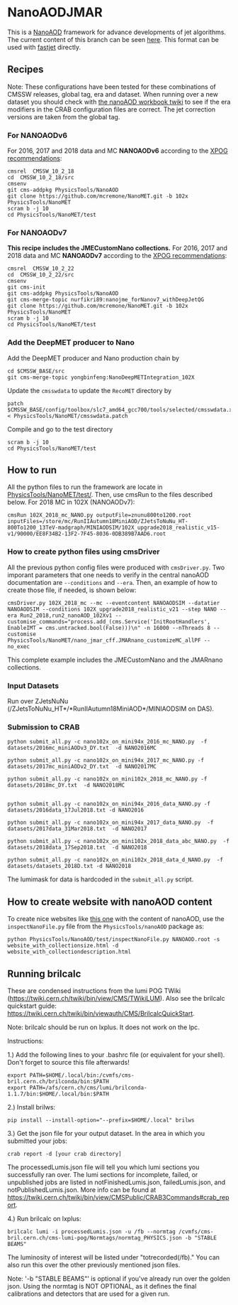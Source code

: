 # NanoAODJMAR

This is a [NanoAOD](https://twiki.cern.ch/twiki/bin/view/CMSPublic/WorkBookNanoAOD) framework for advance developments of jet algorithms.
The current content of this branch can be seen [here](http://algomez.web.cern.ch/algomez/testWeb/JMARNanoAODv6_102X_v02_size.html).
This format can be used with [fastjet](http://fastjet.fr) directly.

## Recipes

Note: These configurations have been tested for these combinations of CMSSW releases, global tag, era and dataset. When running over a new dataset you should check with [the nanoAOD workbook twiki](https://twiki.cern.ch/twiki/bin/view/CMSPublic/WorkBookNanoAOD#Running_on_various_datasets_from) to see if the era modifiers in the CRAB configuration files are correct. The jet correction versions are taken from the global tag.

### For NANOAODv6

For 2016, 2017 and 2018 data and MC **NANOAODv6** according to the [XPOG recommendations](https://gitlab.cern.ch/cms-nanoAOD/nanoaod-doc/-/wikis/Releases/NanoAODv6):

```
cmsrel  CMSSW_10_2_18
cd  CMSSW_10_2_18/src
cmsenv
git cms-addpkg PhysicsTools/NanoAOD
git clone https://github.com/mcremone/NanoMET.git -b 102x PhysicsTools/NanoMET
scram b -j 10
cd PhysicsTools/NanoMET/test
```

### For NANOAODv7

**This recipe includes the JMECustomNano collections.**
For 2016, 2017 and 2018 data and MC **NANOAODv7** according to the [XPOG recommendations](https://gitlab.cern.ch/cms-nanoAOD/nanoaod-doc/-/wikis/Releases/NanoAODv7):

```
cmsrel  CMSSW_10_2_22
cd  CMSSW_10_2_22/src
cmsenv
git cms-init
git cms-addpkg PhysicsTools/NanoAOD
git cms-merge-topic nurfikri89:nanojme_forNanov7_withDeepJetQG
git clone https://github.com/mcremone/NanoMET.git -b 102x PhysicsTools/NanoMET
scram b -j 10
cd PhysicsTools/NanoMET/test
```

### Add the DeepMET producer to Nano
Add the DeepMET producer and Nano production chain by
```
cd $CMSSW_BASE/src
git cms-merge-topic yongbinfeng:NanoDeepMETIntegration_102X
```
Update the `cmsswdata` to update the `RecoMET` directory by
```
patch $CMSSW_BASE/config/toolbox/slc7_amd64_gcc700/tools/selected/cmsswdata.xml < PhysicsTools/NanoMET/cmsswdata.patch
```
Compile and go to the test directory
```
scram b -j 10
cd PhysicsTools/NanoMET/test
```

## How to run

All the python files to run the framework are locate in [PhysicsTools/NanoMET/test/](PhysicsTools/NanoMET/test/). Then, use cmsRun to the files described below. For 2018 MC in 102X (NANOAODv7):
```
cmsRun 102X_2018_mc_NANO.py outputFile=znunu800to1200.root inputFiles=/store/mc/RunIIAutumn18MiniAOD/ZJetsToNuNu_HT-800To1200_13TeV-madgraph/MINIAODSIM/102X_upgrade2018_realistic_v15-v1/90000/EE8F34B2-13F2-7F45-8036-0DB389B7AAD6.root
```

### How to create python files using cmsDriver

All the previous python config files were produced with `cmsDriver.py`. Two imporant parameters that one needs to verify in the central nanoAOD documentation are `--conditions` and `--era`. Then, an example of how to create those file, if needed, is shown below:

```
cmsDriver.py 102X_2018_mc --mc --eventcontent NANOAODSIM --datatier NANOAODSIM --conditions 102X_upgrade2018_realistic_v21 --step NANO --era Run2_2018,run2_nanoAOD_102Xv1 --customise_commands="process.add_(cms.Service('InitRootHandlers', EnableIMT = cms.untracked.bool(False)))\n" -n 16000 --nThreads 8 --customise PhysicsTools/NanoMET/nano_jmar_cff.JMARnano_customizeMC_allPF --no_exec
```

This complete example includes the JMECustomNano and the JMARnano collections.

### Input Datasets

Run over ZJetsNuNu (/ZJetsToNuNu_HT\*/\*RunIIAutumn18MiniAOD\*/MINIAODSIM on DAS). 

### Submission to CRAB

```
python submit_all.py -c nano102x_on_mini94x_2016_mc_NANO.py  -f datasets/2016mc_miniAODv3_DY.txt  -d NANO2016MC

python submit_all.py -c nano102x_on_mini94x_2017_mc_NANO.py -f datasets/2017mc_miniAODv2_DY.txt  -d NANO2017MC

python submit_all.py -c nano102x_on_mini102x_2018_mc_NANO.py -f datasets/2018mc_DY.txt  -d NANO2018MC


python submit_all.py -c nano102x_on_mini94x_2016_data_NANO.py -f datasets/2016data_17Jul2018.txt -d NANO2016 

python submit_all.py -c nano102x_on_mini94x_2017_data_NANO.py  -f datasets/2017data_31Mar2018.txt  -d NANO2017 

python submit_all.py -c nano102x_on_mini102x_2018_data_abc_NANO.py  -f  datasets/2018data_17Sep2018.txt  -d NANO2018 

python submit_all.py -c nano102x_on_mini102x_2018_data_d_NANO.py  -f datasets/datasets_2018D.txt -d NANO2018 

```
The lumimask for data is hardcoded in the `submit_all.py` script.

## How to create website with nanoAOD content

To create nice websites like [this one](http://algomez.web.cern.ch/algomez/testWeb/JMECustomNano102x_mc_v01.html#Jet) with the content of nanoAOD, use the `inspectNanoFile.py` file from the `PhysicsTools/nanoAOD` package as:
```
python PhysicsTools/NanoAOD/test/inspectNanoFile.py NANOAOD.root -s website_with_collectionsize.html -d website_with_collectiondescription.html
```


## Running brilcalc
These are condensed instructions from the lumi POG TWiki (https://twiki.cern.ch/twiki/bin/view/CMS/TWikiLUM). Also see the brilcalc quickstart guide: https://twiki.cern.ch/twiki/bin/viewauth/CMS/BrilcalcQuickStart.

Note: brilcalc should be run on lxplus. It does not work on the lpc.

Instructions:

1.) Add the following lines to your .bashrc file (or equivalent for your shell). Don't forget to source this file afterwards!

    export PATH=$HOME/.local/bin:/cvmfs/cms-bril.cern.ch/brilconda/bin:$PATH
    export PATH=/afs/cern.ch/cms/lumi/brilconda-1.1.7/bin:$HOME/.local/bin:$PATH
    
2.) Install brilws:

    pip install --install-option="--prefix=$HOME/.local" brilws
    
3.) Get the json file for your output dataset. In the area in which you submitted your jobs:

    crab report -d [your crab directory]
    
The processedLumis.json file will tell you which lumi sections you successfully ran over. The lumi sections for incomplete, failed, or unpublished jobs are listed in notFinishedLumis.json, failedLumis.json, and notPublishedLumis.json. More info can be found at https://twiki.cern.ch/twiki/bin/view/CMSPublic/CRAB3Commands#crab_report.
    
4.) Run brilcalc on lxplus:

    brilcalc lumi -i processedLumis.json -u /fb --normtag /cvmfs/cms-bril.cern.ch/cms-lumi-pog/Normtags/normtag_PHYSICS.json -b "STABLE BEAMS"
    
The luminosity of interest will be listed under "totrecorded(/fb)." You can also run this over the other previously mentioned json files.
    
Note: '-b "STABLE BEAMS"' is optional if you've already run over the golden json. 
        Using the normtag is NOT OPTIONAL, as it defines the final calibrations and detectors that are used for a given run.

<!--
## Documenting the Extended NanoAOD Samples

Please document the input and output datasets on the following twiki: https://twiki.cern.ch/twiki/bin/view/CMS/JetMET/JMARNanoAODv1. For the MC, the number of events can be found by looking up the output dataset in DAS. For the data, you will need to run brilcalc to get the total luminosity of the dataset. See the instructions below. 

-->
